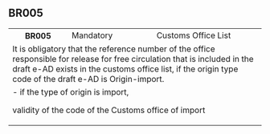 ## BR005
<table>
 <tr>
  <th>
   BR005
  </th>
  <td>
   Mandatory
  </td>
  <td>
   Customs Office List
  </td>
 </tr>
 <tr>
  <td colspan="3">
   It is obligatory that the reference number of the office responsible for release for free circulation that is included in the draft e-AD exists in the customs office list, if the origin type code of the draft e-AD is Origin-import.
  </td>
 </tr>
 <tr>
  <td colspan="3">
   - if the type of origin is import,


 validity of the code of the Customs office of import
  </td>
 </tr>
</table>
